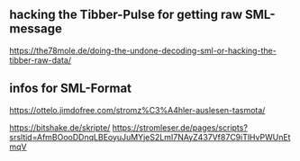 ## hacking the Tibber-Pulse for getting raw SML-message

https://the78mole.de/doing-the-undone-decoding-sml-or-hacking-the-tibber-raw-data/


## infos for SML-Format

https://ottelo.jimdofree.com/stromz%C3%A4hler-auslesen-tasmota/

https://bitshake.de/skripte/
https://stromleser.de/pages/scripts?srsltid=AfmBOooDDnqLBEoyuJuMYjeS2LmI7NAyZ437Vf87C9iTlHvPWUnEtmqV


